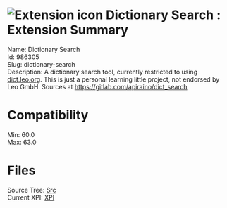 # ![Extension icon](https://addons.thunderbird.net/user-media/addon_icons/986/986305-64.png?modified=fb89b8d1) Dictionary Search : Extension Summary

Name: Dictionary Search  
Id: 986305  
Slug: dictionary-search  
Description: A dictionary search tool, currently restricted to using <a href="http://dict.leo.org" rel="nofollow">dict.leo.org</a>. This is just a personal learning little project, not endorsed by Leo GmbH. Sources at <a href="https://gitlab.com/apiraino/dict_search" rel="nofollow">https://gitlab.com/apiraino/dict_search</a>
  

# Compatibility
Min: 60.0  
Max: 63.0  

# Files

Source Tree: [Src](C:/Dev/Thunderbird/ThunderKdB/xall/x60/986305-dictionary-search/src)  
Current XPI: [XPI](C:/Dev/Thunderbird/ThunderKdB/xall/x60/986305-dictionary-search/xpi)  



